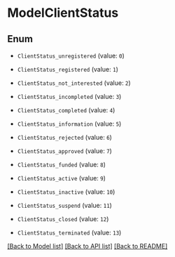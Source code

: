 # ModelClientStatus


## Enum

* `ClientStatus_unregistered` (value: `0`)

* `ClientStatus_registered` (value: `1`)

* `ClientStatus_not_interested` (value: `2`)

* `ClientStatus_incompleted` (value: `3`)

* `ClientStatus_completed` (value: `4`)

* `ClientStatus_information` (value: `5`)

* `ClientStatus_rejected` (value: `6`)

* `ClientStatus_approved` (value: `7`)

* `ClientStatus_funded` (value: `8`)

* `ClientStatus_active` (value: `9`)

* `ClientStatus_inactive` (value: `10`)

* `ClientStatus_suspend` (value: `11`)

* `ClientStatus_closed` (value: `12`)

* `ClientStatus_terminated` (value: `13`)

[[Back to Model list]](../README.md#documentation-for-models) [[Back to API list]](../README.md#documentation-for-api-endpoints) [[Back to README]](../README.md)



